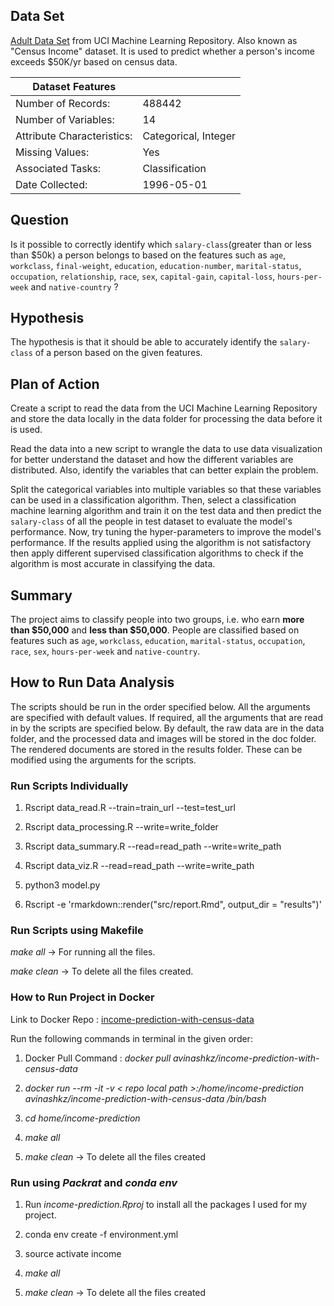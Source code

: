 ## Data Set

[Adult Data Set](http://archive.ics.uci.edu/ml/datasets/Adult) from UCI Machine Learning Repository. Also known as "Census Income" dataset. It is used to predict whether a person's income exceeds $50K/yr based on census data.

| Dataset Features           |                      |
|----------------------------|----------------------|
| Number of Records:         | 488442               |
| Number of Variables:       | 14                   |
| Attribute Characteristics: | Categorical, Integer |
| Missing Values:            | Yes                  |
| Associated Tasks:          | Classification       |
| Date Collected:            | 1996-05-01           |


## Question

Is it possible to correctly identify which `salary-class`(greater than or less than $50k) a person belongs to based on the features such as `age`, `workclass`, `final-weight`, `education`, `education-number`, `marital-status`, `occupation`, `relationship`, `race`, `sex`, `capital-gain`, `capital-loss`, `hours-per-week` and `native-country` ?

## Hypothesis

The hypothesis is that it should be able to accurately identify the `salary-class` of a person based on the given features.

## Plan of Action

Create a script to read the data from the UCI Machine Learning Repository and store the data locally in the data folder for processing the data before it is used.

Read the data into a new script to wrangle the data to use data visualization for better understand the dataset and how the different variables are distributed. Also, identify the variables that can better explain the problem.

Split the categorical variables into multiple variables so that these variables can be used in a classification algorithm. Then, select a classification machine learning algorithm and train it on the test data and then predict the `salary-class` of all the people in test dataset to evaluate the model's performance. Now, try tuning the hyper-parameters to improve the model's performance. If the results applied using the algorithm is not satisfactory then apply different supervised classification algorithms to check if the algorithm is most accurate in classifying the data.

## Summary

The project aims to classify people into two groups, i.e. who earn **more than $50,000** and **less than $50,000**. People are classified based on features such as `age`, `workclass`, `education`, `marital-status`, `occupation`, `race`, `sex`, `hours-per-week` and `native-country`.

## How to Run Data Analysis

The scripts should be run in the order specified below. All the arguments are specified with default values. If required, all the arguments that are read in by the scripts are specified below. By default, the raw data are in the data folder, and the processed data and images will be stored in the doc folder. The rendered documents are stored in the results folder. These can be modified using the arguments for the scripts.

### Run Scripts Individually

1. Rscript data_read.R --train=train_url --test=test_url

2. Rscript data_processing.R --write=write_folder

3. Rscript data_summary.R --read=read_path --write=write_path

4. Rscript data_viz.R --read=read_path --write=write_path

5. python3 model.py

6. Rscript -e 'rmarkdown::render("src/report.Rmd", output_dir = "results")'

### Run Scripts using Makefile

*make all* -> For running all the files.

*make clean* -> To delete all the files created.

### How to Run Project in Docker

Link to Docker Repo : [income-prediction-with-census-data](https://hub.docker.com/r/avinashkz/income-prediction-with-census-data/)

Run the following commands in terminal in the given order:

1. Docker Pull Command : *docker pull avinashkz/income-prediction-with-census-data*

2. *docker run --rm -it -v < repo local path >:/home/income-prediction avinashkz/income-prediction-with-census-data /bin/bash*

3. *cd home/income-prediction*

4. *make all*

5. *make clean* -> To delete all the files created

### Run using *Packrat* and *conda env*

1. Run *income-prediction.Rproj* to install all the packages I used for my project.

2. conda env create -f environment.yml

3. source activate income

4. *make all*

5. *make clean* -> To delete all the files created
